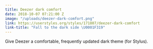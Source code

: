 ```yaml
---
title: Deezer dark comfort
date: 2018-10-07 07:21:00 Z
image: "/uploads/deezer-dark-comfort.png"
link: https://userstyles.org/styles/171807/deezer-dark-comfort
link-title: "Fall to the dark side \U0001F319"
---
```


Give Deezer a comfortable, frequently updated dark theme (for Stylus).